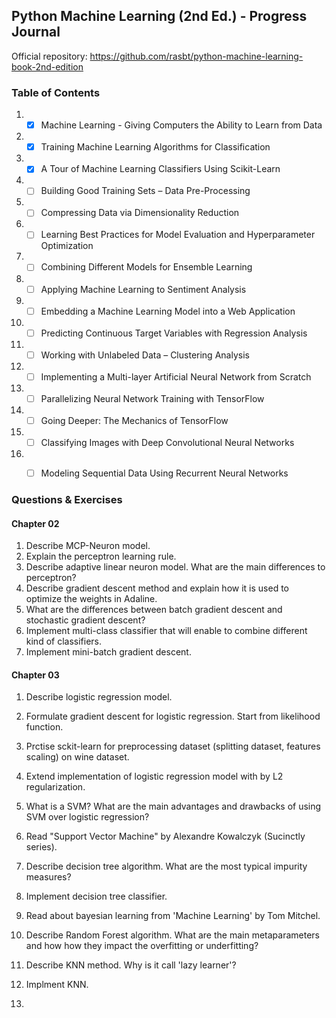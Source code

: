 ## Python Machine Learning (2nd Ed.) - Progress Journal

Official repository: https://github.com/rasbt/python-machine-learning-book-2nd-edition

### Table of Contents

1. - [x] Machine Learning - Giving Computers the Ability to Learn from Data
2. - [x] Training Machine Learning Algorithms for Classification
3. - [x] A Tour of Machine Learning Classifiers Using Scikit-Learn
4. - [ ] Building Good Training Sets – Data Pre-Processing
5. - [ ] Compressing Data via Dimensionality Reduction
6. - [ ] Learning Best Practices for Model Evaluation and Hyperparameter Optimization
7. - [ ] Combining Different Models for Ensemble Learning
8. - [ ] Applying Machine Learning to Sentiment Analysis
9. - [ ] Embedding a Machine Learning Model into a Web Application
10. - [ ] Predicting Continuous Target Variables with Regression Analysis
11. - [ ] Working with Unlabeled Data – Clustering Analysis
12. - [ ] Implementing a Multi-layer Artificial Neural Network from Scratch
13. - [ ] Parallelizing Neural Network Training with TensorFlow
14. - [ ] Going Deeper: The Mechanics of TensorFlow
15. - [ ] Classifying Images with Deep Convolutional Neural Networks
16. - [ ] Modeling Sequential Data Using Recurrent Neural Networks


### Questions & Exercises

#### Chapter 02

1. Describe MCP-Neuron model.
2. Explain the perceptron learning rule.
3. Describe adaptive linear neuron model. What are the main differences to perceptron?
4. Describe gradient descent method and explain how it is used to optimize the weights in Adaline.
5. What are the differences between batch gradient descent and stochastic gradient descent?
6. Implement multi-class classifier that will enable to combine different kind of classifiers.
7. Implement mini-batch gradient descent.

#### Chapter 03

1. Describe logistic regression model.
2. Formulate gradient descent for logistic regression. Start from likelihood function.
3. Prctise sckit-learn for preprocessing dataset (splitting dataset, features scaling) on wine dataset.
4. Extend implementation of logistic regression model with by L2 regularization.
5. What is a SVM? What are the main advantages and drawbacks  of using SVM over logistic regression?
6. Read "Support Vector Machine" by Alexandre Kowalczyk (Sucinctly series).
7. Describe decision tree algorithm. What are the most typical impurity measures?
8. Implement decision tree classifier.
9. Read about bayesian learning from 'Machine Learning' by Tom Mitchel.
10. Describe Random Forest algorithm. What are the main metaparameters and how how they impact the overfitting or underfitting?
11. Describe KNN method. Why is it call 'lazy learner'?
12. Implment KNN.
 
6. 

